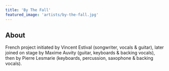 ```yaml
---
title: 'By The Fall'
featured_image: 'artists/by-the-fall.jpg'
---
```


## About

French project initiated by Vincent Estival (songwriter, vocals & guitar), later joined on stage by Maxime Auvity (guitar, keyboards & backing vocals), then by Pierre Lesmarie (keyboards, percussion, saxophone & backing vocals).

